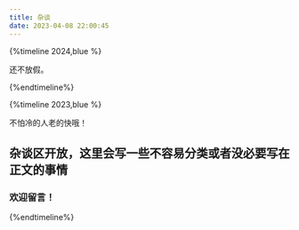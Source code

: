 ```yaml
---
title: 杂谈
date: 2023-04-08 22:00:45
---
```


{%timeline 2024,blue %}
<!-- timeline 11.30 -->
还不放假。
<!-- endtimeline -->
{%endtimeline%}


{%timeline 2023,blue %}
<!-- timeline 4.10 -->
不怕冷的人老的快哦！
<!-- endtimeline -->

<!-- timeline 4.8 -->
杂谈区开放，这里会写一些不容易分类或者没必要写在正文的事情
--------------
### 欢迎留言！
<!-- endtimeline -->
{%endtimeline%}